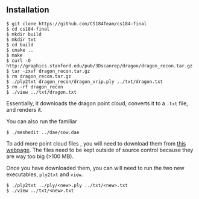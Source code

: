 ## Installation
```
$ git clone https://github.com/CS184Team/cs184-final
$ cd cs184-final
$ mkdir build
$ mkdir txt
$ cd build
$ cmake ..
$ make
$ curl -O http://graphics.stanford.edu/pub/3Dscanrep/dragon/dragon_recon.tar.gz
$ tar -zxvf dragon_recon.tar.gz
$ rm dragon_recon.tar.gz
$ ./ply2txt dragon_recon/dragon_vrip.ply ../txt/dragon.txt
$ rm -rf dragon_recon
$ ./view ../txt/dragon.txt
```

Essentially, it downloads the dragon point cloud, converts it to a `.txt` file, and renders it.

You can also run the familiar
```
$ ./meshedit ../dae/cow.dae
```

To add more point cloud files , you will need to download them from [this webpage](http://graphics.stanford.edu/data/3Dscanrep/).
The files need to be kept outside of source control because they are way too big (>100 MB).

Once you have downloaded them, you can will need to run the two new executables, `ply2txt` and `view`.

```
$ ./ply2txt ../ply/<new>.ply ../txt/<new>.txt
$ ./view ../txt/<new>.txt
```

